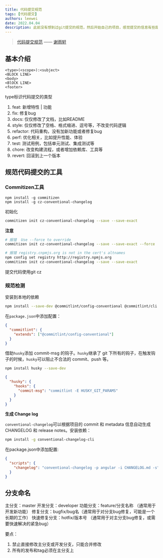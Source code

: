 ```yaml
---
title: 代码提交规范
tags: [代码提交]
authors: leewei
date: 2022.04.04
description: 此前没有想到过git提交的规范，然后开始自己的项目，感觉提交的信息有些乱，然后开始思考代码提交的规范，找了一些文章，以此来记录一下 
---
```


>  [代码提交规范](https://zhuanlan.zhihu.com/p/359442064) —— [谢雨轩](https://www.zhihu.com/people/xieyuxuan0707)

## 基本介绍

```
<type>(<scope>):<subject>
<BLOCK LINE>
<body>
<BlOCK LINE>
<footer>
```

type标识代码提交的类型

1. feat: 新增特性 | 功能
2. fix: 修复bug
3. docs: 仅仅修改了文档，比如README
4. style: 仅仅修改了空格、格式缩进、逗号等，不改变代码逻辑
5. refactor: 代码重构，没有加新功能或者修复bug
6. perf: 优化相关，比如提升性能、体验
7. test: 测试用例，包括单元测试、集成测试等
8. chore: 改变构建流程，或者增加依赖库、工具等
9. revert: 回滚到上一个版本



## 规范代码提交的工具

### Commitizen工具

```shell
npm install -g commitizen
npm install -g cz-conventional-changelog
```

初始化

```bash
commitizen init cz-conventional-changelog --save --save-exact 
```



**注意**

```bash
# 报错  Use --force to override
commitizen init cz-conventional-changelog --save --save-exact --force

# 报错 registry.cnpmjs.org is not in the cert's altnames
npm config set registry http://registry.npmjs.org
commitizen init cz-conventional-changelog --save --save-exact
```

提交代码使用git cz

### 规范检测

安装到本地的依赖

```bash
npm install --save-dev @commitlint/config-conventional @commitlint/cli
```

在`package.json`中添加配置：

```json
{  
  "commitlint": {
    "extends": ["@commitlint/config-conventional"]
  }
}
```

借助`husky`添加 commit-msg 的钩子。`husky`继承了 git 下所有的钩子，在触发钩子的时候，`husky`可以阻止不合法的 commit、push 等。

```bash
npm install husky --save-dev
```

```json
{
  "husky": {
    "hooks": {
      "commit-msg": "commitlint -E HUSKY_GIT_PARAMS"
    }
  }
}
```

**生成 Change log**

`conventional-changelog`可以根据项目的 commit 和 metadata 信息自动生成 CHANGELOG 和 release notes。安装依赖：

```bash
npm install -g conventional-changelog-cli
```

在package.json中添加配置:

```json
{
  "scripts": {
    "changelog": "conventional-changelog -p angular -i CHANGELOG.md -s"
  }
}
```



## 分支命名
主分支：master
开发分支：developer
功能分支：feature/分支名称 （通常用于开发新功能）
修复分支：bugfix/bug名（通常用于对分支bug修复，可能是一个长期的工作）
快速修复分支：hotfix/版本号 （通常用于对主分支bug修复，或需要快速解决的紧急bug）


要点：
1. 禁止直接修改主分支或开发分支，只能合并修改
2. 所有的发布和tag必须在主分支上
